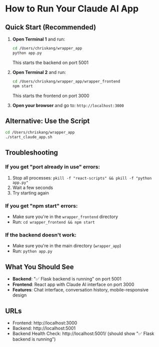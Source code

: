 # How to Run Your Claude AI App

## Quick Start (Recommended)

1. **Open Terminal 1** and run:
   ```bash
   cd /Users/chriskang/wrapper_app
   python app.py
   ```
   This starts the backend on port 5001

2. **Open Terminal 2** and run:
   ```bash
   cd /Users/chriskang/wrapper_app/wrapper_frontend
   npm start
   ```
   This starts the frontend on port 3000

3. **Open your browser** and go to: `http://localhost:3000`

## Alternative: Use the Script

```bash
cd /Users/chriskang/wrapper_app
./start_claude_app.sh
```

## Troubleshooting

### If you get "port already in use" errors:
1. Stop all processes: `pkill -f "react-scripts" && pkill -f "python app.py"`
2. Wait a few seconds
3. Try starting again

### If you get "npm start" errors:
- Make sure you're in the `wrapper_frontend` directory
- Run: `cd wrapper_frontend && npm start`

### If the backend doesn't work:
- Make sure you're in the main directory (`wrapper_app`)
- Run: `python app.py`

## What You Should See

- **Backend**: "✅ Flask backend is running" on port 5001
- **Frontend**: React app with Claude AI interface on port 3000
- **Features**: Chat interface, conversation history, mobile-responsive design

## URLs

- Frontend: http://localhost:3000
- Backend: http://localhost:5001
- Backend Health Check: http://localhost:5001/ (should show "✅ Flask backend is running") 